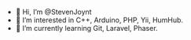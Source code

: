 - 👋 Hi, I’m @StevenJoynt
- 👀 I’m interested in C++, Arduino, PHP, Yii, HumHub.
- 🌱 I’m currently learning Git, Laravel, Phaser.

<!---
StevenJoynt/StevenJoynt is a ✨ special ✨ repository because its `README.md` (this file) appears on your GitHub profile.
You can click the Preview link to take a look at your changes.

- 💞️ I’m looking to collaborate on ...

- 📫 How to reach me ...

--->
